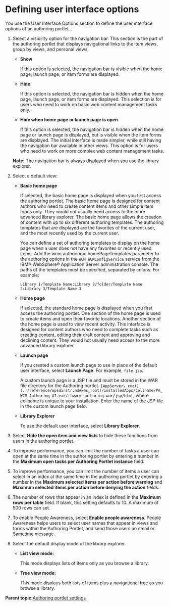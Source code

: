 # Defining user interface options 

You use the User Interface Options section to define the user interface options of an authoring portlet.

1.  Select a visibility option for the navigation bar. This section is the part of the authoring portlet that displays navigational links to the item views, group by views, and personal views.

    -   **Show**

        If this option is selected, the navigation bar is visible when the home page, launch page, or item forms are displayed.

    -   **Hide**

        If this option is selected, the navigation bar is hidden when the home page, launch page, or item forms are displayed. This selection is for users who need to work on basic web content management tasks only.

    -   **Hide when home page or launch page is open**

        If this option is selected, the navigation bar is hidden when the home page or launch page is displayed, but is visible when the item forms are displayed. The initial interface is made simpler, while still having the navigation bar available in other views. This option is for users who need to work on more complex web content management tasks.

    **Note:** The navigation bar is always displayed when you use the library explorer.

2.  Select a default view:

    -   **Basic home page**

        If selected, the basic home page is displayed when you first access the authoring portlet. The basic home page is designed for content authors who need to create content items and other simple item types only. They would not usually need access to the more advanced library explorer. The basic home page allows the creation of content with up to six different authoring templates. The authoring templates that are displayed are the favorites of the current user, and the most recently used by the current user.

        You can define a set of authoring templates to display on the home page when a user does not have any favorites or recently used items. Add the wcm.authoringui.homePageTemplates parameter to the authoring options in the `WCM WCMConfigService` service from the IBM® WebSphere® Application Server administration console. The paths of the templates must be specified, separated by colons. For example:

        ```
        Library 1/Template Name:Library 2/folder/Template Name 2:Library 3/Template Name 3
        ```

    -   **Home page**

        If selected, the standard home page is displayed when you first access the authoring portlet. One section of the home page is used to create items and open their favorite locations. Another section of the home page is used to view recent activity. This interface is designed for content authors who need to complete tasks such as creating content, editing their draft content and approving and declining content. They would not usually need access to the more advanced library explorer.

    -   **Launch page**

        If you created a custom launch page to use in place of the default user interface, select **Launch Page**. For example, `file.jsp`.

        A custom launch page is a JSP file and must be stored in the WAR file directory for the Authoring portlet. `[AppServer\_root](../reference/wpsdirstr.md#was_root)/installedApps/cellname/PA_WCM_Authoring_UI.ear/ilwwcm-authoring.war/jsp/html`, where cellname is unique to your installation. Enter the name of the JSP file in the custom launch page field.

    -   **Library Explorer**

        To use the default user interface, select **Library Explorer**.

3.  Select **Hide the open item and view lists** to hide these functions from users in the authoring portlet.

4.  To improve performance, you can limit the number of tasks a user can open at the same time in the authoring portlet by entering a number in the **Maximum open tasks per Authoring Portlet instance** field.

5.  To improve performance, you can limit the number of items a user can select in an index at the same time in the authoring portlet by entering a number in the **Maximum selected items per action before warning** and **Maximum selected items per action before denying the action** fields.

6.  The number of rows that appear in an index is defined in the **Maximum rows per table** field. If blank, this setting defaults to 10. A maximum of 500 rows can set.

7.  To enable People Awareness, select **Enable people awareness**. People Awareness helps users to select user names that appear in views and forms within the Authoring Portlet, and send those users an email or Sametime message.

8.  Select the default display mode of the library explorer.

    -   **List view mode:**

        This mode displays lists of items only as you browse a library.

    -   **Tree view mode:**

        This mode displays both lists of items plus a navigational tree as you browse a library.


**Parent topic:**[Authoring portlet settings ](../panel_help/wcm_config_authoringportlet.md)

